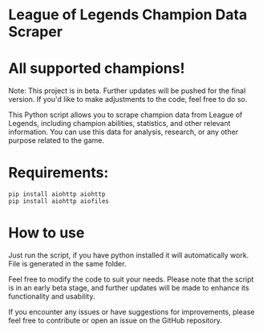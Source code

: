 # League of Legends Champion Data Scraper
# All supported champions!

Note: This project is in beta. Further updates will be pushed for the final version. If you'd like to make adjustments to the code, feel free to do so.

This Python script allows you to scrape champion data from League of Legends, including champion abilities, statistics, and other relevant information. You can use this data for analysis, research, or any other purpose related to the game.

# Requirements:
    pip install aiohttp aiohttp
    pip install aiohttp aiofiles

# How to use
Just run the script, if you have python installed it will automatically work. File is generated in the same folder.

Feel free to modify the code to suit your needs. 
Please note that the script is in an early beta stage, and further updates will be made to enhance its functionality and usability.

If you encounter any issues or have suggestions for improvements, please feel free to contribute or open an issue on the GitHub repository.
